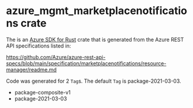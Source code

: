 # azure_mgmt_marketplacenotifications crate

The is an [Azure SDK for Rust](https://github.com/Azure/azure-sdk-for-rust) crate that is generated from the Azure REST API specifications listed in:

https://github.com/Azure/azure-rest-api-specs/blob/main/specification/marketplacenotifications/resource-manager/readme.md

Code was generated for 2 `Tag`s. The default `Tag` is package-2021-03-03.


- package-composite-v1
- package-2021-03-03